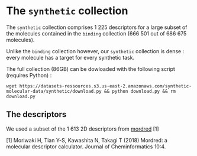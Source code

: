# The `synthetic` collection

The `synthetic` collection comprises 1 225 descriptors for a large subset of the molecules contained in the `binding` collection (666 501 out of 686 675 molecules).

Unlike the `binding` collection however, our `synthetic` collection is dense : every molecule has a target for every synthetic task.

The full collection (86GB) can be dowloaded with the following script (requires Python) :
```
wget https://datasets-ressources.s3.us-east-2.amazonaws.com/synthetic-molecular-data/synthetic/download.py && python download.py && rm download.py
```


## The descriptors

We used a subset of the 1 613 2D descriptors from [mordred](https://github.com/mordred-descriptor/mordred) [1]


[1] Moriwaki H, Tian Y-S, Kawashita N, Takagi T (2018) Mordred: a molecular descriptor calculator. Journal of Cheminformatics 10:4.
